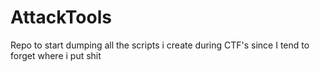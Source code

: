 # AttackTools
Repo to start dumping all the scripts i create during CTF's since I tend to forget where i put shit
